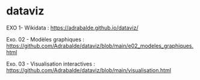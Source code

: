 # dataviz



 EXO 1- Wikidata : https://adrabalde.github.io/dataviz/

 Exo. 02 - Modèles graphiques : https://github.com/Adrabalde/dataviz/blob/main/e02_modeles_graphiques.html

 Exo. 03 - Visualisation interactives : https://github.com/Adrabalde/dataviz/blob/main/visualisation.html







